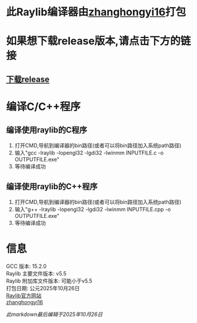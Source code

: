 # 此Raylib编译器由[zhanghongyi16](https://github.com/zhanghongyi16)打包

# 如果想下载release版本,请点击下方的链接
## [下载release](https://github.com/zhanghongyi16/mingw-raylib/releases)

# 编译C/C++程序

## 编译使用raylib的C程序
1. 打开CMD,导航到编译器的bin路径(或者可以将bin路径加入系统path路径)
2. 输入"gcc -lraylib -lopengl32 -lgdi32 -lwinmm INPUTFILE.c -o OUTPUTFILE.exe"
3. 等待编译成功

## 编译使用raylib的C++程序
1. 打开CMD,导航到编译器的bin路径(或者可以将bin路径加入系统path路径)
2. 输入"g++ -lraylib -lopengl32 -lgdi32 -lwinmm INPUTFILE.cpp -o OUTPUTFILE.exe"
3. 等待编译成功

# 信息
GCC 版本: 15.2.0  
Raylib 主要文件版本: v5.5  
Raylib 附加库文件版本: 可能小于v5.5  
打包日期: 公元2025年10月26日  
[Raylib官方网站](https://www.raylib.com/index.html)  
[zhanghongyi16](https://github.com/zhanghongyi16)

*此markdown最后编辑于2025年10月26日*
